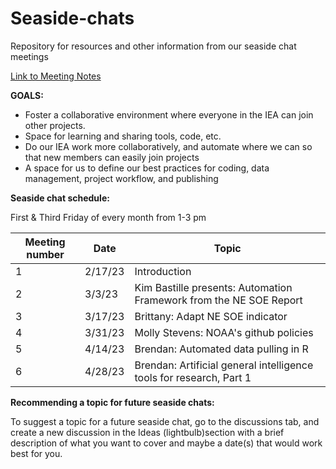 # Seaside-chats
Repository for resources and other information from our seaside chat meetings

[Link to Meeting Notes](https://docs.google.com/document/d/1j1d0RV8LiowwbMv7FTPrEKWVE_NzCjAXjXxYIBEiqa4/edit#heading=h.5hjbkx6s0t1c)

**GOALS:**

* Foster a collaborative environment where everyone in the IEA can join other projects.
* Space for learning and sharing tools, code, etc.
* Do our IEA work more collaboratively, and automate where we can so that new members can easily join projects
* A space for us to define our best practices for coding, data management, project workflow, and publishing 

**Seaside chat schedule:**

First & Third Friday of every month from 1-3 pm

| Meeting number | Date | Topic |
| --- | --- | --- |
| 1 | 2/17/23 | Introduction |
| 2 | 3/3/23 | Kim Bastille presents: Automation Framework from the NE SOE Report |
| 3 | 3/17/23 | Brittany: Adapt NE SOE indicator |
| 4 | 3/31/23 | Molly Stevens: NOAA's github policies |
| 5 | 4/14/23 | Brendan: Automated data pulling in R |
| 6 | 4/28/23 | Brendan: Artificial general intelligence tools for research, Part 1 |

**Recommending a topic for future seaside chats:**

To suggest a topic for a future seaside chat, go to the discussions tab, and create a new discussion in the Ideas (lightbulb)section with a brief description of what you want to cover and maybe a date(s) that would work best for you.
